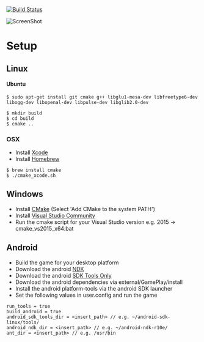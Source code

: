 [![Build Status](https://travis-ci.org/louis-mclaughlin/platformer.svg?branch=master)](https://travis-ci.org/louis-mclaughlin/platformer)

![ScreenShot](https://raw.githubusercontent.com/louis-mclaughlin/platformer/master/raw/textures/promo.png)

# Setup

## Linux

#### Ubuntu
```
$ sudo apt-get install git cmake g++ libglu1-mesa-dev libfreetype6-dev libogg-dev libopenal-dev libpulse-dev libglib2.0-dev
```
```
$ mkdir build
$ cd build
$ cmake ..
```
### OSX
- Install [Xcode](https://developer.apple.com/xcode/)
- Install [Homebrew](http://brew.sh/)
```
$ brew install cmake
$ ./cmake_xcode.sh
```
## Windows
- Install [CMake](https://cmake.org/download/) (Select 'Add CMake to the system PATH')
- Install [Visual Studio Community](https://www.visualstudio.com/en-us/products/visual-studio-community-vs.aspx)
- Run the cmake script for your Visual Studio version e.g. 2015 -> cmake_vs2015_x64.bat

## Android
- Build the game for your desktop platform
- Download the android [NDK](http://developer.android.com/ndk/downloads/index.html)
- Download the android [SDK Tools Only](http://developer.android.com/sdk/index.html)
- Download the android dependencies via external/GamePlay/install
- Install the android platform-tools via the android SDK launcher
- Set the following values in user.config and run the game
```
run_tools = true
build_android = true
android_sdk_tools_dir = <insert_path> // e.g. ~/android-sdk-linux/tools/
android_ndk_dir = <insert_path> // e.g. ~/android-ndk-r10e/
ant_dir = <insert_path> // e.g. /usr/bin
```
